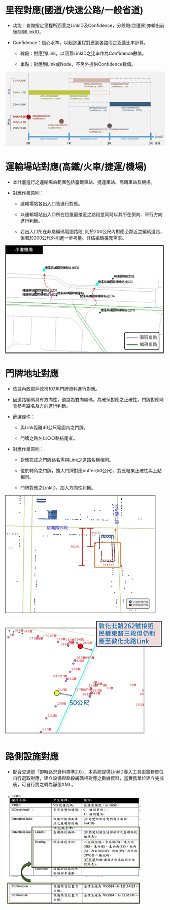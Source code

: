 # 里程對應(國道/快速公路/一般省道)

* 功能：查詢指定里程所涵蓋之LinkID及Confidence，分段點(含邊界)亦輸出前後關聯LinkID。

* Confidence：信心水準，以起迄里程對應到各路段之涵蓋比率計算。

  * 線段：對應到Link，以涵蓋LinkID之比率作為Confidence數值。
  
  * 單點：對應到Link或Node，不另外提供Confidence數值。


![](001.jpg)


# 運輸場站對應(高鐵/火車/捷運/機場)

* 本計畫進行之運輸場站範圍包括臺鐵車站、捷運車站、高鐵車站及機場。

* 對應作業原則：

  * 運輸場站各出入口皆進行對應。
  
  * 以運輸場站出入口所在位置最接近之路段並同時以其所在側向、車行方向進行判斷。
  
  * 若出入口所在非屬編碼範圍路段, 則於200公尺內對應至鄰近之編碼道路，但若於200公尺外則進一步考量、評估編碼擴充需求。

![](002.jpg)


# 門牌地址對應

* 依據內政部戶政司107年門牌資料進行對應。

* 因道路編碼具有方向性，道路為雙向編碼，為確保對應之正確性，門牌對應時會參考路名及方向進行判斷。

* 篩選條件：

  * 與Link距離40公尺範圍內之門牌。
  
  * 門牌之路名以○○路結尾者。

* 對應作業原則：

  * 對應完成之門牌路名需與Link之道路名稱相同。
  
  * 位於轉角之門牌，擴大門牌對應buffer(50公尺)，對應結果正確性與上點相同。
  
  * 門牌對應之LinkID，加入方向性判斷。

![](003.jpg)


![](003-1.jpg)


# 路側設施對應

* 配合交通部「即時路況資料標準2.0」，本系統提供LinkID導入工具由實務單位自行選取對應，建立設備與路段編碼相對應之數據資料，當實務單位建立完成後，可自行將之轉為靜態XML。

![](004.jpg)


